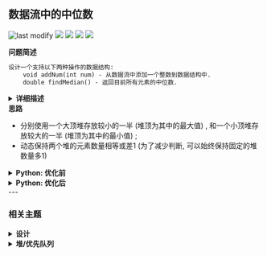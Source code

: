 ## 数据流中的中位数
<!--START_SECTION:badge-->
![last modify](https://img.shields.io/static/v1?label=last%20modify&message=2025-07-08%2016%3A53%3A13&label_color=gray&color=thistle&style=flat-square)
[![](https://img.shields.io/static/v1?label=&message=%E5%9B%B0%E9%9A%BE&label_color=gray&color=yellow&style=flat-square)](../../../README.md#困难)
[![](https://img.shields.io/static/v1?label=&message=%E5%89%91%E6%8C%87Offer&label_color=gray&color=green&style=flat-square)](../../../README.md#剑指offer)
[![](https://img.shields.io/static/v1?label=&message=%E8%AE%BE%E8%AE%A1&label_color=gray&color=blue&style=flat-square)](../../../README.md#设计)
[![](https://img.shields.io/static/v1?label=&message=%E5%A0%86/%E4%BC%98%E5%85%88%E9%98%9F%E5%88%97&label_color=gray&color=blue&style=flat-square)](../../../README.md#堆优先队列)
<!--END_SECTION:badge-->
<!--info
tags: [设计, 堆]
source: 剑指Offer
level: 困难
number: '4100'
name: 数据流中的中位数
companies: []
-->

<summary><b>问题简述</b></summary>

```txt
设计一个支持以下两种操作的数据结构:
    void addNum(int num) - 从数据流中添加一个整数到数据结构中.
    double findMedian() - 返回目前所有元素的中位数.
```

<details><summary><b>详细描述</b></summary>

```txt
如何得到一个数据流中的中位数? 如果从数据流中读出奇数个数值, 那么中位数就是所有数值排序之后位于中间的数值. 如果从数据流中读出偶数个数值, 那么中位数就是所有数值排序之后中间两个数的平均值.

例如,
[2,3,4] 的中位数是 3
[2,3] 的中位数是 (2 + 3) / 2 = 2.5

设计一个支持以下两种操作的数据结构:
    void addNum(int num) - 从数据流中添加一个整数到数据结构中.
    double findMedian() - 返回目前所有元素的中位数.
示例 1:
    输入:
    ["MedianFinder","addNum","addNum","findMedian","addNum","findMedian"]
    [[],[1],[2],[],[3],[]]
    输出: [null,null,null,1.50000,null,2.00000]
示例 2:
    输入:
    ["MedianFinder","addNum","findMedian","addNum","findMedian"]
    [[],[2],[],[3],[]]
    输出: [null,null,2.00000,null,2.50000]

限制:
    最多会对 addNum、findMedian 进行 50000 次调用.

来源: 力扣 (LeetCode)
链接: https://leetcode-cn.com/problems/shu-ju-liu-zhong-de-zhong-wei-shu-lcof
著作权归领扣网络所有. 商业转载请联系官方授权, 非商业转载请注明出处.
```

</details>

<!-- <div align="center"><img src="../../../_assets/xxx.png" height="300" /></div> -->

<summary><b>思路</b></summary>

- 分别使用一个大顶堆存放较小的一半 (堆顶为其中的最大值) , 和一个小顶堆存放较大的一半 (堆顶为其中的最小值) ;
- 动态保持两个堆的元素数量相等或差1 (为了减少判断, 可以始终保持固定的堆数量多1)

<details><summary><b>Python: 优化前</b></summary>

- 这份代码的逻辑非常直白, 看上起也比较啰嗦;

```python
import heapq

class MedianFinder:

    def __init__(self):
        """
        initialize your data structure here.
        """
        self.lo = []  # 大顶堆, 维护小于中位数的部分
        self.hi = []  # 小顶堆, 维护大于中位数的部分
        self.cnt = 0  # 计数

    def addNum(self, num: int) -> None:
        if self.cnt == 0:  # 初始化
            heapq.heappush(self.hi, num)
            self.cnt += 1
            return

        if num > self.findMedian():  # to hi
            if self.cnt % 2:
                heapq.heappush(self.hi, num)
                tmp = heapq.heappop(self.hi)
                heapq.heappush(self.lo, -tmp)
            else:
                heapq.heappush(self.hi, num)
        else:  # to lo
            if self.cnt % 2:
                heapq.heappush(self.lo, -num)
            else:
                heapq.heappush(self.lo, -num)
                tmp = heapq.heappop(self.lo)
                heapq.heappush(self.hi, -tmp)

        self.cnt += 1

    def findMedian(self) -> float:
        if self.cnt % 2:
            return self.hi[0]
        else:
            return (-self.lo[0] + self.hi[0]) / 2

```

</details>


<details><summary><b>Python: 优化后</b></summary>

> [数据流中的中位数 (优先队列 / 堆, 清晰图解) ](https://leetcode-cn.com/problems/shu-ju-liu-zhong-de-zhong-wei-shu-lcof/solution/mian-shi-ti-41-shu-ju-liu-zhong-de-zhong-wei-shu-y/)

```python
from heapq import *

class MedianFinder:
    def __init__(self):
        self.hi = []  # 小顶堆, 保存较大的一半
        self.lo = []  # 大顶堆, 保存较小的一半

    def addNum(self, num: int) -> None:
        # 开始时, 都为 0, 先存入 self.lo, 在转移到 self.hi
        if len(self.hi) == len(self.lo):
            heappush(self.lo, -num)
            heappush(self.hi, -heappop(self.lo))
        else:
            heappush(self.hi, num)
            heappush(self.lo, -heappop(self.hi))  


    def findMedian(self) -> float:
        if len(self.hi) != len(self.lo):
            return self.hi[0]
        else:
            return (-self.lo[0] + self.hi[0]) / 2

```

</details>
<!--START_SECTION:relate-->
---

### 相关主题

<details><summary><b>设计</b></summary>

> [[中等, 剑指Offer] 队列的最大值](../../2022/01/剑指Offer_5902_中等_队列的最大值.md)  
> [[中等, 牛客] 字典树的实现](../../2022/05/牛客_0124_中等_字典树的实现.md)  
  > 
> [[困难, 牛客] 设计LFU缓存结构 🔥](../../2022/04/牛客_0094_困难_设计LFU缓存结构.md)  
> [[困难, 牛客] 设计LRU缓存结构 🔥](../../2022/04/牛客_0093_困难_设计LRU缓存结构.md)  
  > 
> [[简单, 剑指Offer] 包含min函数的栈](../11/剑指Offer_3000_简单_包含min函数的栈.md)  
> [[简单, 剑指Offer] 用两个栈实现队列](../11/剑指Offer_0900_简单_用两个栈实现队列.md)  
  > 

</details>
<details><summary><b>堆/优先队列</b></summary>

> [[中等, 剑指Offer2] 数组中的第K大的数字](../../2022/09/剑指Offer2_076_中等_数组中的第K大的数字.md)  
> [[中等, 牛客] 字符串出现次数的TopK问题](../../2022/04/牛客_0097_中等_字符串出现次数的TopK问题.md)  
  > 
> [[困难, LeetCode] 合并K个升序链表 🔥](../../2022/10/LeetCode_0023_困难_合并K个升序链表.md)  
> [[困难, LeetCode] 滑动窗口最大值 🔥](../../2022/10/LeetCode_0239_困难_滑动窗口最大值.md)  
> [[困难, 牛客] 合并k个已排序的链表](../../2022/03/牛客_0051_困难_合并k个已排序的链表.md)  
> [[困难, 牛客] 滑动窗口的最大值](../../2022/03/牛客_0082_困难_滑动窗口的最大值.md)  
  > 
> [[简单, 剑指Offer] 最小的k个数 (partition操作) 🔥](剑指Offer_4000_简单_最小的k个数(partition操作).md)  
> [[简单, 牛客] 三个数的最大乘积](../../2022/04/牛客_0106_简单_三个数的最大乘积.md)  
  > 

</details>
<!--END_SECTION:relate-->
